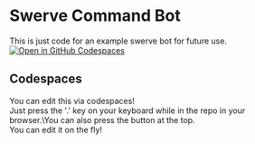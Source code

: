 # Swerve Command Bot
This is just code for an example swerve bot for future use.\
[![Open in GitHub Codespaces](https://github.com/codespaces/badge.svg)](https://codespaces.new/Awsomeworld304/SwerveCommandBot)

## Codespaces
You can edit this via codespaces!\
Just press the '.' key on your keyboard while in the repo in your browser.\You can also press the button at the top.\
You can edit it on the fly!
